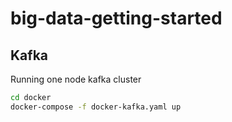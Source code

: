 # big-data-getting-started


## Kafka

Running one node kafka cluster

```bash
cd docker
docker-compose -f docker-kafka.yaml up
```